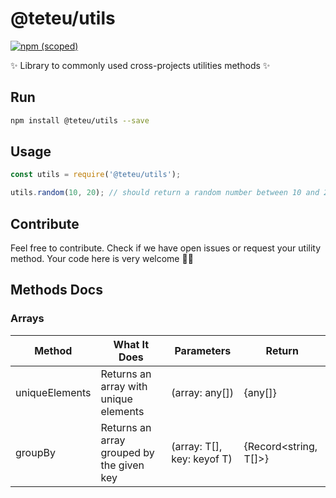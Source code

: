 # @teteu/utils
[![npm (scoped)](https://img.shields.io/npm/v/@teteu/utils?label=%40teteu%2Futils&style=for-the-badge)](https://www.npmjs.com/package/@teteu/utils)

✨ Library to commonly used cross-projects utilities methods ✨

## Run
```bash
npm install @teteu/utils --save
```

## Usage
```js
const utils = require('@teteu/utils');

utils.random(10, 20); // should return a random number between 10 and 20
```

## Contribute
Feel free to contribute. Check if we have open issues or request your utility method. Your code here is very welcome 🤝🤝

## Methods Docs
### Arrays
|Method|What It Does|Parameters|Return|
|-|-|-|-|
|uniqueElements|Returns an array with unique elements| (array: any[]) | {any[]}|
|groupBy|Returns an array grouped by the given key| (array: T[], key: keyof T) | {Record<string, T[]>}|
